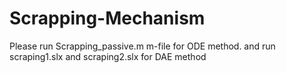 # Scrapping-Mechanism
Please run Scrapping_passive.m m-file for ODE method.
and run scraping1.slx and scraping2.slx for DAE method
